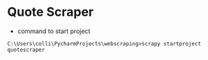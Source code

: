 # Quote Scraper

- command to start project 
```console
C:\Users\colli\PycharmProjects\webscraping>scrapy startproject quotescraper
```